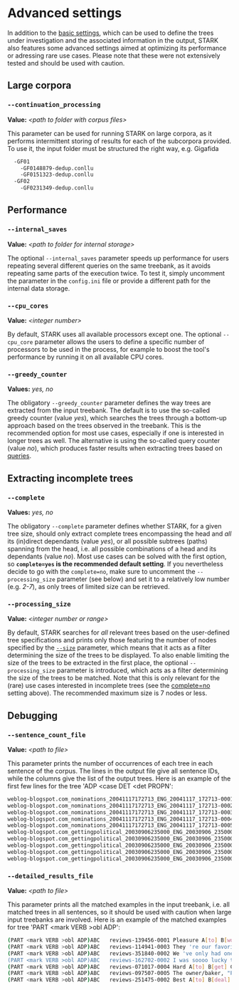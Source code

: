 # Advanced settings
In addition to the [basic settings](settings.md), which can be used to define the trees under investigation and the associated information in the output, STARK also features some advanced settings aimed at optimizing its performance or adressing rare use cases. Please note that these were not extensively tested and should be used with caution.

## Large corpora

### `--continuation_processing `
**Value:** _\<path to folder with corpus files\>_

This parameter can be used for running STARK on large corpora, as it performs intermittent storing of results for each of the subcorpora provided. To use it, the input folder must be structured the right way, e.g.
Gigafida

```bash
  -GF01
    -GF0148879-dedup.conllu
    -GF0151323-dedup.conllu
  -GF02
    -GF0231349-dedup.conllu
```

## Performance

### `--internal_saves`
**Value:** _\<path to folder for internal storage\>_

The optional `--internal_saves` parameter speeds up performance for users repeating several different queries on the same treebank, as it avoids repeating same parts of the execution twice. To test it, simply uncomment the parameter in the `config.ini` file or provide a different path for the internal data storage.

### `--cpu_cores`
**Value:** _\<integer number\>_

By default, STARK uses all available processors except one. The optional `--cpu_core` parameter allows the users to define a specific number of processors to be used in the process, for example to boost the tool's performance by running it on all available CPU cores.

### `--greedy_counter`
**Values:** _yes, no_

The obligatory `--greedy_counter` parameter defines the way trees are extracted from the input treebank. The default is to use the so-called greedy counter (value _yes_), which searches the trees through a bottom-up approach based on the trees observed in the treebank. This is the recommended option for most use cases, especially if one is interested in longer trees as well. The alternative is using the so-called query counter (value _no_), which produces faster results when extracting trees based on [queries](settings.md#--query).


## Extracting incomplete trees

### `--complete`

**Values:** _yes, no_

The obligatory `--complete` parameter defines whether STARK, for a given tree size, should only extract complete trees encompassing the head and _all_ its (in)direct dependants (value _yes_), or all possible subtrees (paths) spanning from the head, i.e. all possible combinations of a head and its dependants (value _no_). Most use cases can be solved with the first option, so **`complete=yes` is the recommended default setting**. If you nevertheless decide to go with the `complete=no`, make sure to uncomment the `--processing_size` parameter (see below) and set it to a relatively low number (e.g. _2-7_), as only trees of limited size can be retrieved.

### `--processing_size`

**Value:** _\<integer number or range\>_

By default, STARK searches for _all_ relevant trees based on the user-defined tree specifications and prints only those featuring the number of nodes specified by the [`--size`](settings.md\"--size) parameter, which means that it acts as a filter determining the size of the trees to be displayed. To also enable limiting the size of the trees to be extracted in the first place, the optional `--processing_size` parameter is introduced, which acts as a filter determining the size of the trees to be matched. Note that this is only relevant for the (rare) use cases interested in incomplete trees (see the [complete=no](#--complete) setting above). The recommended maximum size is 7 nodes or less.


## Debugging

### `--sentence_count_file `
**Value:** _\<path to file\>_

This parameter prints the number of occurrences of each tree in each sentence of the corpus. The lines in the output file give all sentence IDs, while the columns give the list of the output trees. Here is an example of the first few lines for the tree 'ADP <case DET <det PROPN':

```bash
weblog-blogspot.com_nominations_20041117172713_ENG_20041117_172713-0001	1
weblog-blogspot.com_nominations_20041117172713_ENG_20041117_172713-0002	0
weblog-blogspot.com_nominations_20041117172713_ENG_20041117_172713-0003	0
weblog-blogspot.com_nominations_20041117172713_ENG_20041117_172713-0004	0
weblog-blogspot.com_nominations_20041117172713_ENG_20041117_172713-0005	0
weblog-blogspot.com_gettingpolitical_20030906235000_ENG_20030906_235000-0001	0
weblog-blogspot.com_gettingpolitical_20030906235000_ENG_20030906_235000-0002	0
weblog-blogspot.com_gettingpolitical_20030906235000_ENG_20030906_235000-0003	0
weblog-blogspot.com_gettingpolitical_20030906235000_ENG_20030906_235000-0004	0
weblog-blogspot.com_gettingpolitical_20030906235000_ENG_20030906_235000-0005	0
```


### `--detailed_results_file `
**Value:** _\<path to file\>_

This parameter prints all the matched examples in the input treebank, i.e. all matched trees in all sentences, so it should be used with caution when large input treebanks are involved. Here is an example of the matched examples for tree 'PART \<mark VERB \>obl ADP':

```bash
(PART <mark VERB >obl ADP)ABC	reviews-139456-0001	Pleasure A[to] B[work] C[with]. 
(PART <mark VERB >obl ADP)ABC	reviews-114941-0003	They 're our favorite pizza place A[to] B[order] C[from]... and they 're a local, family owned company! 
(PART <mark VERB >obl ADP)ABC	reviews-351840-0002	We 've only had one urgent issue A[to] B[deal] C[with] and they were very prompt in their response. 
(PART <mark VERB >obl ADP)ABC	reviews-162702-0002	I was soooo lucky to have used Marlon 's photography services....such a creative and talented photographer and a pleasure A[to] B[work] C[with]. 
(PART <mark VERB >obl ADP)ABC	reviews-071017-0004	Hard A[to] B[get] C[into] though because of road construction. 
(PART <mark VERB >obl ADP)ABC	reviews-097507-0005	The owner/baker, "Pie Guy" is a hoot A[to] B[deal] C[with] as well. 
(PART <mark VERB >obl ADP)ABC	reviews-251475-0002	Best A[to] B[deal] C[with]! 
```


